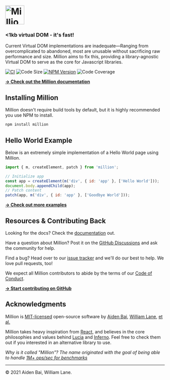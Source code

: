 # <img src="https://raw.githubusercontent.com/millionjs/million/main/.github/assets/logo.svg" height="60" alt="Million Logo" aria-label="Million Logo" />

### <1kb virtual DOM - it's fast!

Current Virtual DOM implementations are inadequate—Ranging from overcomplicated to abandoned, most are unusable without sacrificing raw performance and size. Million aims to fix this, providing a library-agnostic Virtual DOM to serve as the core for Javascript libraries.

[![CI](https://img.shields.io/github/workflow/status/millionjs/million/CI?color=FD9336&labelColor=000&style=flat-square&label=build)](https://img.shields.io/github/workflow/status/millionjs/million)
![Code Size](https://badgen.net/badgesize/brotli/https/unpkg.com/million?style=flat-square&label=size&color=A04A9C&labelColor=000) [![NPM Version](https://img.shields.io/npm/v/million?style=flat-square&color=4E82EE&labelColor=000)](https://www.npmjs.com/package/million) ![Code Coverage](https://img.shields.io/coveralls/github/millionjs/million?color=3CF5EB&labelColor=000&style=flat-square)

[**→ Check out the Million documentation**](https://github.com/millionjs/million/wiki)

## Installing Million

Million doesn't require build tools by default, but it is highly recommended you use NPM to install.

```sh
npm install million
```

## Hello World Example

Below is an extremely simple implementation of a Hello World page using Million.

```js
import { m, createElement, patch } from 'million';

// Initialize app
const app = createElement(m('div', { id: 'app' }, ['Hello World']));
document.body.appendChild(app);
// Patch content
patch(app, m('div', { id: 'app' }, ['Goodbye World']));
```

[**→ Check out more examples**](https://github.com/millionjs/million/wiki)

## Resources & Contributing Back

Looking for the docs? Check the [documentation](https://github.com/millionjs/million/wiki) out.

Have a question about Million? Post it on the [GitHub Discussions](https://github.com/millionjs/million/discussions) and ask the community for help.

Find a bug? Head over to our [issue tracker](https://github.com/millionjs/million/issues) and we'll do our best to help. We love pull requests, too!

We expect all Million contributors to abide by the terms of our [Code of Conduct](https://github.com/millionjs/million/blob/main/.github/CODE_OF_CONDUCT.md).

[**→ Start contributing on GitHub**](https://github.com/millionjs/million/blob/main/.github/CONTRIBUTING.md)

## Acknowledgments

Million is [MIT-licensed](LICENSE) open-source software by [Aiden Bai](https://github.com/aidenybai), [William Lane](https://github.com/willdoescode), [et al.](https://github.com/millionjs/million/graphs/contributors)

Million takes heavy inspiration from [React](https://github.com/facebook/react), and believes in the core philosophies and values behind [Lucia](https://github.com/aidenybai/lucia) and [Inferno](https://github.com/infernojs/inferno). Feel free to check them out if you interested in an alternative library to use.

_Why is it called "Million"? The name originated with the goal of being able to handle [1M+ ops/sec for benchmarks](https://github.com/millionjs/million/tree/main/benchmark)_

---

© 2021 Aiden Bai, William Lane.

